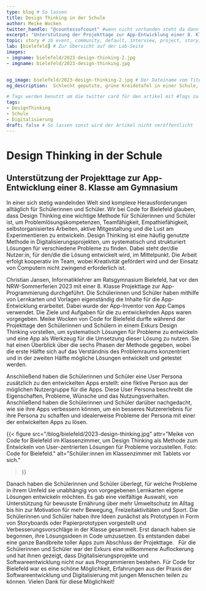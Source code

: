 ```yaml
---
type: blog # So lassen
title: Design Thinking in der Schule
author: Meike Wocken
twitter_handle: "@countessofcount" #wenn nicht vorhanden steht da dann @codeforde
excerpt: "Unterstützung der Projekttage zur App-Entwicklung einer 8. Klasse am Gymnasium mit einem Exkurs zu Design Thinking."
topic: story # zb event, community, default, interview, project, story, toolbox
lab: [bielefeld] # Zur Übersicht auf der Lab-Seite
images:
- imgname: bielefeld/2023-design-thinking-2.jpg 
- imgname: bielefeld/2023-design-thinking.jpg


og_image: bielefeld/2023-design-thinking-2.jpg # Der Dateiname vom Titelbild das kann das selbe sein wie unter images und sollte auch unter static/blog liegen
og_description:  Schlecht geputzte, grüne Kreidetafel in einer Schule, auf der bunte, handschriftlich notierte Moderationskarten zu den Phasen des Design Thinkings kleben. 

# Tags werden benutzt um die twitter card für den artikel mit #Tags zu versorgen und um in Suchmaschinen gefunden zu werden
tags:
- DesignThinking
- Schule
- Digitalisierung
draft: false # So lassen sonst wird der Artikel nicht veröffentlicht
---
```


# Design Thinking in der Schule
## Unterstützung der Projekttage zur App-Entwicklung einer 8. Klasse am Gymnasium

In einer sich stetig wandelnden Welt sind komplexe Herausforderungen alltäglich für Schülerinnen und Schüler. Wir bei Code for Bielefeld glauben, dass Design Thinking eine wichtige Methode für Schülerinnen und Schüler ist, um Problemlösungskompetenzen, Teamfähigkeit, Empathiefähigkeit, selbstorganisiertes Arbeiten, aktive Mitgestaltung und die Lust am Experimentieren zu entwickeln. Design Thinking ist eine häufig genutzte Methode in Digitalisierungsprojekten, um systematisch und strukturiert Lösungen für verschiedene Probleme zu finden. Dabei steht der/die Nutzer:in, für den/die die Lösung entwickelt wird, im Mittelpunkt. Die Arbeit erfolgt kooperativ im Team, wobei Kreativität gefördert wird und der Einsatz von Computern nicht zwingend erforderlich ist.


Christian Jansen, Informatiklehrer am Ratsgymnasium Bielefeld, hat vor den NRW-Sommerferien 2023 mit einer 8. Klasse Projekttage zur App-Programmierung durchgeführt. Die Schülerinnen und Schüler haben mithilfe von Lernkarten und Vorlagen eigenständig die Inhalte für die App-Entwicklung erarbeitet. Dabei wurde der App-Inventor von App Camps verwendet. Die Ziele und Aufgaben für die zu entwickelnden Apps waren vorgegeben. Meike Wocken von Code for Bielefeld durfte während der Projekttage den Schülerinnen und Schülern in einem Exkurs Design Thinking vorstellen, um systematisch Lösungen für Probleme zu entwickeln und eine App als Werkzeug für die Umsetzung dieser Lösung zu nutzen. Sie hat einen Überblick über die sechs Phasen der Methode gegeben, wobei die erste Hälfte sich auf das Verständnis des Problemraums konzentriert und in der zweiten Hälfte mögliche Lösungen entwickelt und getestet werden.

 
Anschließend haben die Schülerinnen und Schüler eine User Persona zusätzlich zu den entwickelten Apps erstellt: eine fiktive Person aus der möglichen Nutzergruppe für die Apps. Diese User Persona beschreibt die Eigenschaften, Probleme, Wünsche und das Nutzungsverhalten. Anschließend haben die Schülerinnen und Schüler darüber nachgedacht, wie sie ihre Apps verbessern können, um ein besseres Nutzererlebnis für ihre Persona zu schaffen und idealerweise Probleme der Persona mit einer der entwickelten Apps zu lösen.

{{< figure
src="/blog/bielefeld/2023-design-thinking.jpg"
attr="Meike von Code for Bielefeld im Klassenzimmer, um Design Thinking als Methode zum Entwickeln von User-zentrierten Lösungen für Probleme vorzustellen. Foto: Code for Bielefeld."
alt="Schüler:innen im Klassenzimmer mit Tablets vor sich."
>}}
 
Danach haben die Schülerinnen und Schüler überlegt, für welche Probleme in ihrem Umfeld sie unabhängig von vorgegebenen Lernkarten eigene Lösungen entwickeln möchten. Es gab eine vielfältige Auswahl, von Unterstützung für bewusste Ernährung über mehr Umweltschutz im Alltag bis hin zur Motivation für mehr Bewegung, Freizeitaktivitäten und Sport. Die Schülerinnen und Schüler haben ihre Ideen zunächst als Prototypen in Form von Storyboards oder Papierprototypen vorgestellt und Verbesserungsvorschläge in der Klasse gesammelt. Erst danach haben sie begonnen, ihre Lösungsideen in Code umzusetzen. Es entstanden dabei eine ganze Bandbreite toller Apps zum Abschluss der Projekttage. 
 
Für die Schülerinnen und Schüler war der Exkurs eine willkommene Auflockerung und hat ihnen gezeigt, dass Digitalisierungsprojekte und Softwareentwicklung nicht nur aus Programmieren bestehen. Für Code for Bielefeld war es eine schöne Möglichkeit, Erfahrungen aus der Praxis der Softwareentwicklung und Digitalisierung mit jungen Menschen teilen zu können. Vielen Dank für diese Möglichkeit! 
